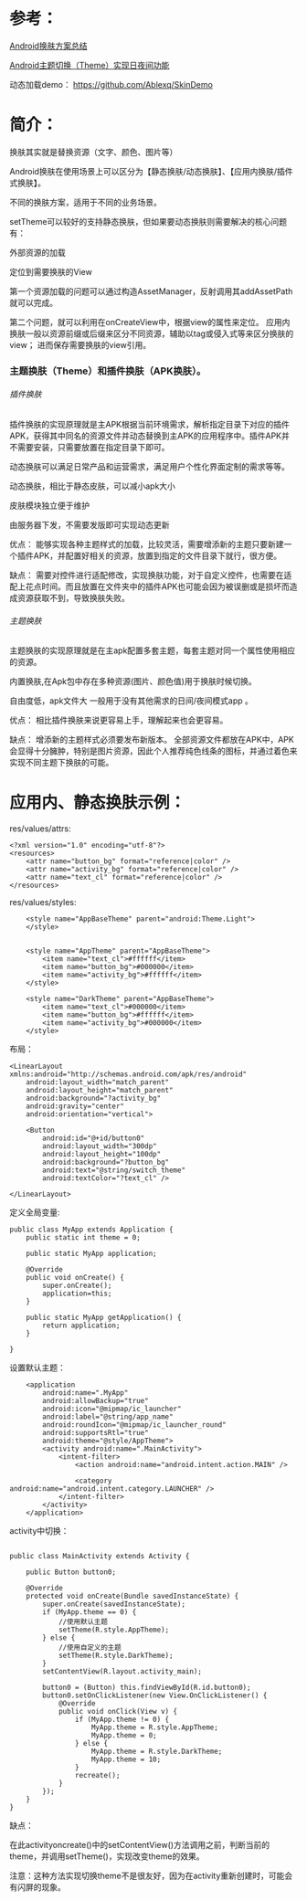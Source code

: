 

# 参考：

[Android换肤方案总结](https://www.jianshu.com/p/b0253de8ac04)

[Android主题切换（Theme）实现日夜间功能](https://www.jianshu.com/p/0cd03c878def?open_source=weibo_search)


动态加载demo： https://github.com/Ablexq/SkinDemo



# 简介：

换肤其实就是替换资源（文字、颜色、图片等）

Android换肤在使用场景上可以区分为【静态换肤/动态换肤】、【应用内换肤/插件式换肤】。

不同的换肤方案，适用于不同的业务场景。

setTheme可以较好的支持静态换肤，但如果要动态换肤则需要解决的核心问题有：

外部资源的加载

定位到需要换肤的View

第一个资源加载的问题可以通过构造AssetManager，反射调用其addAssetPath就可以完成。

第二个问题，就可以利用在onCreateView中，根据view的属性来定位。
应用内换肤一般以资源前缀或后缀来区分不同资源，辅助以tag或侵入式等来区分换肤的view；
进而保存需要换肤的view引用。



### 主题换肤（Theme）和插件换肤（APK换肤）。

###### 插件换肤

插件换肤的实现原理就是主APK根据当前环境需求，解析指定目录下对应的插件APK，获得其中同名的资源文件并动态替换到主APK的应用程序中。插件APK并不需要安装，只需要放置在指定目录下即可。

动态换肤可以满足日常产品和运营需求，满足用户个性化界面定制的需求等等。

动态换肤，相比于静态皮肤，可以减小apk大小

皮肤模块独立便于维护

由服务器下发，不需要发版即可实现动态更新

优点： 能够实现各种主题样式的加载，比较灵活，需要增添新的主题只要新建一个插件APK，并配置好相关的资源，放置到指定的文件目录下就行，很方便。

缺点： 需要对控件进行适配修改，实现换肤功能，对于自定义控件，也需要在适配上花点时间。而且放置在文件夹中的插件APK也可能会因为被误删或是损坏而造成资源获取不到，导致换肤失败。



###### 主题换肤

主题换肤的实现原理就是在主apk配置多套主题，每套主题对同一个属性使用相应的资源。

内置换肤,在Apk包中存在多种资源(图片、颜色值)用于换肤时候切换。

自由度低，apk文件大  一般用于没有其他需求的日间/夜间模式app 。

优点： 相比插件换肤来说更容易上手，理解起来也会更容易。

缺点： 增添新的主题样式必须要发布新版本。
全部资源文件都放在APK中，APK会显得十分臃肿，特别是图片资源，因此个人推荐纯色线条的图标，并通过着色来实现不同主题下换肤的可能。


# 应用内、静态换肤示例：

res/values/attrs:

```
<?xml version="1.0" encoding="utf-8"?>
<resources>
    <attr name="button_bg" format="reference|color" />
    <attr name="activity_bg" format="reference|color" />
    <attr name="text_cl" format="reference|color" />
</resources>
```

res/values/styles:

```
    <style name="AppBaseTheme" parent="android:Theme.Light">
    </style>


    <style name="AppTheme" parent="AppBaseTheme">
        <item name="text_cl">#ffffff</item>
        <item name="button_bg">#000000</item>
        <item name="activity_bg">#ffffff</item>
    </style>

    <style name="DarkTheme" parent="AppBaseTheme">
        <item name="text_cl">#000000</item>
        <item name="button_bg">#ffffff</item>
        <item name="activity_bg">#000000</item>
    </style>

```

布局：

```
<LinearLayout xmlns:android="http://schemas.android.com/apk/res/android"
    android:layout_width="match_parent"
    android:layout_height="match_parent"
    android:background="?activity_bg"
    android:gravity="center"
    android:orientation="vertical">

    <Button
        android:id="@+id/button0"
        android:layout_width="300dp"
        android:layout_height="100dp"
        android:background="?button_bg"
        android:text="@string/switch_theme"
        android:textColor="?text_cl" />

</LinearLayout>
```

定义全局变量:

```
public class MyApp extends Application {
    public static int theme = 0;

    public static MyApp application;

    @Override
    public void onCreate() {
        super.onCreate();
        application=this;
    }

    public static MyApp getApplication() {
        return application;
    }

}
```

设置默认主题：

```
    <application
        android:name=".MyApp"
        android:allowBackup="true"
        android:icon="@mipmap/ic_launcher"
        android:label="@string/app_name"
        android:roundIcon="@mipmap/ic_launcher_round"
        android:supportsRtl="true"
        android:theme="@style/AppTheme">
        <activity android:name=".MainActivity">
            <intent-filter>
                <action android:name="android.intent.action.MAIN" />

                <category android:name="android.intent.category.LAUNCHER" />
            </intent-filter>
        </activity>
    </application>
```

activity中切换：

```

public class MainActivity extends Activity {

    public Button button0;

    @Override
    protected void onCreate(Bundle savedInstanceState) {
        super.onCreate(savedInstanceState);
        if (MyApp.theme == 0) {
            //使用默认主题
            setTheme(R.style.AppTheme);
        } else {
            //使用自定义的主题
            setTheme(R.style.DarkTheme);
        }
        setContentView(R.layout.activity_main);

        button0 = (Button) this.findViewById(R.id.button0);
        button0.setOnClickListener(new View.OnClickListener() {
            @Override
            public void onClick(View v) {
                if (MyApp.theme != 0) {
                    MyApp.theme = R.style.AppTheme;
                    MyApp.theme = 0;
                } else {
                    MyApp.theme = R.style.DarkTheme;
                    MyApp.theme = 10;
                }
                recreate();
            }
        });
    }
}

```

缺点：

在此activityoncreate()中的setContentView()方法调用之前，判断当前的theme，并调用setTheme()，实现改变theme的效果。

注意：这种方法实现切换theme不是很友好，因为在activity重新创建时，可能会有闪屏的现象。























